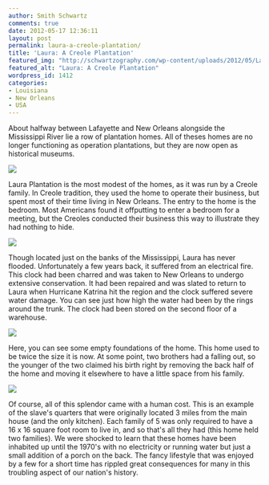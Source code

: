 ```yaml
---
author: Smith Schwartz
comments: true
date: 2012-05-17 12:36:11
layout: post
permalink: laura-a-creole-plantation/
title: 'Laura: A Creole Plantation'
featured_img: "http://schwartzography.com/wp-content/uploads/2012/05/Laura_Plantation170512_00.jpg"
featured_alt: "Laura: A Creole Plantation"
wordpress_id: 1412
categories:
- Louisiana
- New Orleans
- USA
---
```


About halfway between Lafayette and New Orleans alongside the Mississippi River lie a row of plantation homes. All of theses homes are no longer functioning as operation plantations, but they are now open as historical museums.

![](http://schwartzography.com/wp-content/uploads/2012/05/Laura_Plantation170512_03.jpg)

Laura Plantation is the most modest of the homes, as it was run by a Creole family. In Creole tradition, they used the home to operate their business, but spent most of their time living in New Orleans. The entry to the home is the bedroom. Most Americans found it offputting to enter a bedroom for a meeting, but the Creoles conducted their business this way to illustrate they had nothing to hide.

![](http://schwartzography.com/wp-content/uploads/2012/05/Laura_Plantation170512_02.jpg)

Though located just on the banks of the Mississippi, Laura has never flooded. Unfortunately a few years back, it suffered from an electrical fire. This clock had been charred and was taken to New Orleans to undergo extensive conservation. It had been repaired and was slated to return to Laura when Hurricane Katrina hit the region and the clock suffered severe water damage. You can see just how high the water had been by the rings around the trunk. The clock had been stored on the second floor of a warehouse. 

![](http://schwartzography.com/wp-content/uploads/2012/05/Laura_Plantation170512_04.jpg)

Here, you can see some empty foundations of the home. This home used to be twice the size it is now. At some point, two brothers had a falling out, so the younger of the two claimed his birth right by removing the back half of the home and moving it elsewhere to have a little space from his family.

![](http://schwartzography.com/wp-content/uploads/2012/05/Laura_Plantation170512_05.jpg)

Of course, all of this splendor came with a human cost. This is an example of the slave's quarters that were originally located 3 miles from the main house (and the only kitchen). Each family of 5 was only required to have a 16 x 16 square foot room to live in, and so that's all they had (this home held two families). We were shocked to learn that these homes have been inhabited up until the 1970's with no electricity or running water but just a small addition of a porch on the back. The fancy lifestyle that was enjoyed by a few for a short time has rippled great consequences for many in this troubling aspect of our nation's history.
